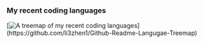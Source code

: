 ### My recent coding languages

[![A treemap of my recent coding languages](https://git-stats.lizhen.workers.dev/languages.svg?)](https://github.com/li3zhen1/Github-Readme-Langugae-Treemap)
